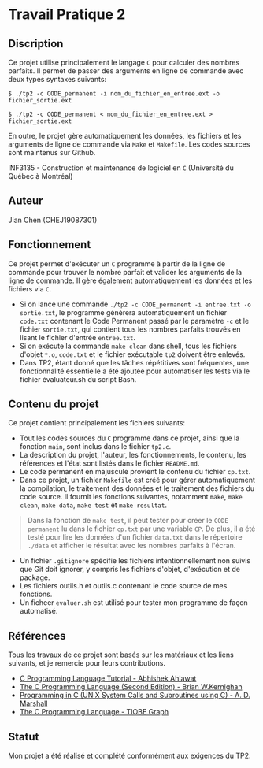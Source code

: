 # Travail Pratique 2

## Discription

Ce projet utilise principalement le langage `C` pour calculer des nombres parfaits. Il permet de passer des arguments en ligne de commande avec deux types syntaxes suivants:
~~~~
$ ./tp2 -c CODE_permanent -i nom_du_fichier_en_entree.ext -o fichier_sortie.ext
~~~~
~~~~
$ ./tp2 -c CODE_permanent < nom_du_fichier_en_entree.ext > fichier_sortie.ext
~~~~
En outre, le projet gère automatiquement les données, les fichiers et les arguments de ligne de commande via `Make` et `Makefile`.
Les codes sources sont maintenus sur Github.

INF3135 - Construction et maintenance de logiciel en `C` (Université du Québec à Montréal)

## Auteur

Jian Chen (CHEJ19087301)

## Fonctionnement

Ce projet permet d'exécuter un `C` programme à partir de la ligne de commande pour trouver le nombre parfait et valider les arguments de la ligne de commande.  Il gère également automatiquement les données et les fichiers via `C`.
- Si on lance une commande `./tp2 -c CODE_permanent -i entree.txt -o sortie.txt`, le programme générera automatiquement un fichier `code.txt` contenant le Code Permanent passé par le paramètre `-c` et le fichier `sortie.txt`, qui contient tous les nombres parfaits trouvés en lisant le fichier d'entrée `entree.txt`.
- Si on exécute la commande `make clean` dans shell, tous les fichiers d'objet `*.o`, `code.txt` et le fichier exécutable `tp2` doivent être enlevés.
- Dans TP2, étant donné que les tâches répétitives sont fréquentes, une fonctionnalité essentielle a été ajoutée pour automatiser les tests via le fichier évaluateur.sh du script Bash.

## Contenu du projet

Ce projet contient principalement les fichiers suivants:
- Tout les codes sources du `C` programme dans ce projet, ainsi que la fonction `main`, sont inclus dans le fichier `tp2.c`.
- La description du projet, l'auteur, les fonctionnements, le contenu, les références et l'état sont listés dans le fichier `README.md`.
- Le code permanent en majuscule provient le contenu du fichier `cp.txt`.
- Dans ce projet, un fichier `Makefile` est créé pour gérer automatiquement la compilation, le traitement des données et le traitement des fichiers du code source. Il fournit les fonctions suivantes, notamment `make`, `make clean`, `make data`, `make test` et `make resultat`.
> Dans la fonction de `make test`, il peut tester pour créer le `CODE permanent` lu dans le fichier `cp.txt` par une variable `CP`. De plus, il a été testé pour lire les données d'un fichier `data.txt` dans le répertoire `./data` et afficher le résultat avec les nombres parfaits à l'écran.
- Un fichier `.gitignore` spécifie les fichiers intentionnellement non suivis que Git doit ignorer, y compris les fichiers d'objet, d'exécution et de package.
- Les fichiers outils.h et outils.c contenant le code source de mes fonctions.
- Un ficheer `evaluer.sh` est utilisé pour tester mon programme de façon automatisé.

## Références

Tous les travaux de ce projet sont basés sur les matériaux et les liens suivants, et je remercie pour leurs contributions.
- [C Programming Language Tutorial - Abhishek Ahlawat](https://www.studytonight.com/c/ "C")
- [The C Programming Language (Second Edition) - Brian W.Kernighan](https://archive.org/details/CProgrammingLanguage2ndEditionByBrianW.KernighanDennisM.Ritchie/page/n191)
- [Programming in C (UNIX System Calls and Subroutines using C) - A. D. Marshall](https://users.cs.cf.ac.uk/Dave.Marshall/C/CE.html)
- [The C Programming Language - TIOBE Graph](https://www.tiobe.com/tiobe-index/c/ "Langage C")


## Statut

Mon projet a été réalisé et complété conformément aux exigences du TP2.
